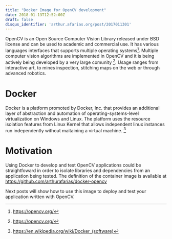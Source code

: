 ```yaml
---
title: "Docker Image for OpenCV development"
date: 2018-01-13T12:52:00Z
draft: false
disqus_identifier: 'arthur.afarias.org/post/2017011301'
---
```


OpenCV is an Open Source Computer Vision Library released under BSD license and can be used to academic and commercial use. It has various languages interfaces that supports multiple operating systems[^F1]. Multiple computer vision algorithms are implemented in OpenCV and it is being actively being developed by a very large comunity [^F1]. Usage ranges from interactive art, to mines inspection, stitching maps on the web or through advanced robotics.

[^F1]: https://opencv.org/

# Docker

Docker is a platform promoted by Docker, Inc. that provides an additional layer of abstraction and automation of operating-systems-level virtualization on Windows and Linux. The platform uses the resource isolation features from Linux Kernel that allows independent linux instances run independently without maitaining a virtual machine. [^F2]

[^F2]: https://en.wikipedia.org/wiki/Docker_(software)

# Motivation

Using Docker to develop and test OpenCV applications could be straightfoward in order to isolate libraries and dependencies from an application being tested. The definition of the container image is available at https://github.com/arthurafarias/docker-opencv

Next posts will show how to use this image to deploy and test your application written with OpenCV.
